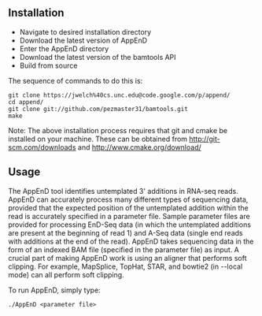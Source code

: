 ## Installation

- Navigate to desired installation directory
- Download the latest version of AppEnD
- Enter the AppEnD directory
- Download the latest version of the bamtools API
- Build from source

The sequence of commands to do this is:
```
git clone https://jwelch%40cs.unc.edu@code.google.com/p/append/
cd append/
git clone git://github.com/pezmaster31/bamtools.git
make
```

Note: The above installation process requires that git and cmake be installed on your machine. These can
be obtained from http://git-scm.com/downloads and http://www.cmake.org/download/

## Usage
The AppEnD tool identifies untemplated 3' additions in RNA-seq reads. AppEnD can accurately process many 
different types of sequencing data, provided that the expected position of the untemplated addition within
the read is accurately specified in a parameter file. Sample parameter files are provided for processing 
EnD-Seq data (in which the untemplated additions are present at the beginning of read 1) and A-Seq data 
(single end reads with additions at the end of the read). AppEnD takes sequencing data in the form of an 
indexed BAM file (specified in the parameter file) as input. A crucial part of making AppEnD work is 
using an aligner that performs soft clipping. For example, MapSplice, TopHat, STAR, and bowtie2 (in 
--local mode) can all perform soft clipping. 

To run AppEnD, simply type:
```
./AppEnD <parameter file>
```
